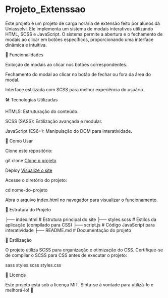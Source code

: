# Projeto_Extenssao

Este projeto é um projeto de carga horária de extensão feito por alunos da Uniasselvi. Ele implementa um sistema de modais interativos utilizando HTML, SCSS e JavaScript. O sistema permite a abertura e o fechamento de modais ao clicar em botões específicos, proporcionando uma interface dinâmica e intuitiva.

📌 Funcionalidades

Exibição de modais ao clicar nos botões correspondentes.

Fechamento do modal ao clicar no botão de fechar ou fora da área do modal.

Interface estilizada com SCSS para melhor experiência do usuário.

🛠️ Tecnologias Utilizadas

HTML5: Estruturação do conteúdo.

SCSS (SASS): Estilização avançada e modular.

JavaScript (ES6+): Manipulação do DOM para interatividade.

🚀 Como Usar

Clone este repositório:

git clone [Clone o projeto](https://github.com/vieiradg/Projeto_Extenssao.git)

Deploy [Visualize o site](https://vieiradg.github.io/Projeto_Extenssao/)

Acesse o diretório do projeto:

cd nome-do-projeto

Abra o arquivo index.html no navegador para visualizar o funcionamento.

📂 Estrutura do Projeto

├── index.html        # Estrutura principal do site
├── styles.scss       # Estilos da aplicação (compilado para CSS)
├── script.js         # Código JavaScript para interatividade
├── README.md         # Documentação do projeto

🎨 Estilização

O projeto utiliza SCSS para organização e otimização do CSS. Certifique-se de compilar o SCSS para CSS antes de executar o projeto:

sass styles.scss styles.css


📝 Licença

Este projeto está sob a licença MIT. Sinta-se à vontade para utilizá-lo e melhorá-lo! 🎉
